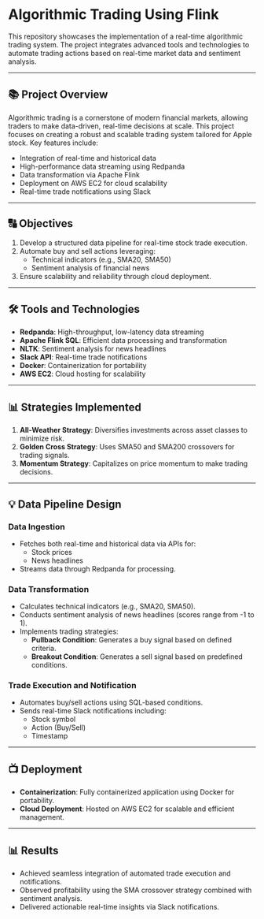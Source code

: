# Algorithmic Trading Using Flink

This repository showcases the implementation of a real-time algorithmic trading system. The project integrates advanced tools and technologies to automate trading actions based on real-time market data and sentiment analysis.

---

## 📚 Project Overview

Algorithmic trading is a cornerstone of modern financial markets, allowing traders to make data-driven, real-time decisions at scale. This project focuses on creating a robust and scalable trading system tailored for Apple stock. Key features include:

- Integration of real-time and historical data
- High-performance data streaming using Redpanda
- Data transformation via Apache Flink
- Deployment on AWS EC2 for cloud scalability
- Real-time trade notifications using Slack

---

## 🔠 Objectives

1. Develop a structured data pipeline for real-time stock trade execution.
2. Automate buy and sell actions leveraging:
   - Technical indicators (e.g., SMA20, SMA50)
   - Sentiment analysis of financial news
3. Ensure scalability and reliability through cloud deployment.

---

## 🛠️ Tools and Technologies

- **Redpanda**: High-throughput, low-latency data streaming
- **Apache Flink SQL**: Efficient data processing and transformation
- **NLTK**: Sentiment analysis for news headlines
- **Slack API**: Real-time trade notifications
- **Docker**: Containerization for portability
- **AWS EC2**: Cloud hosting for scalability

---

## 📊 Strategies Implemented

1. **All-Weather Strategy**: Diversifies investments across asset classes to minimize risk.
2. **Golden Cross Strategy**: Uses SMA50 and SMA200 crossovers for trading signals.
3. **Momentum Strategy**: Capitalizes on price momentum to make trading decisions.

---

## 💡 Data Pipeline Design

### Data Ingestion
- Fetches both real-time and historical data via APIs for:
  - Stock prices
  - News headlines
- Streams data through Redpanda for processing.

### Data Transformation
- Calculates technical indicators (e.g., SMA20, SMA50).
- Conducts sentiment analysis of news headlines (scores range from -1 to 1).
- Implements trading strategies:
  - **Pullback Condition**: Generates a buy signal based on defined criteria.
  - **Breakout Condition**: Generates a sell signal based on predefined conditions.

### Trade Execution and Notification
- Automates buy/sell actions using SQL-based conditions.
- Sends real-time Slack notifications including:
  - Stock symbol
  - Action (Buy/Sell)
  - Timestamp

---

## 📺 Deployment

- **Containerization**: Fully containerized application using Docker for portability.
- **Cloud Deployment**: Hosted on AWS EC2 for scalable and efficient management.

---

## 📊 Results

- Achieved seamless integration of automated trade execution and notifications.
- Observed profitability using the SMA crossover strategy combined with sentiment analysis.
- Delivered actionable real-time insights via Slack notifications.

